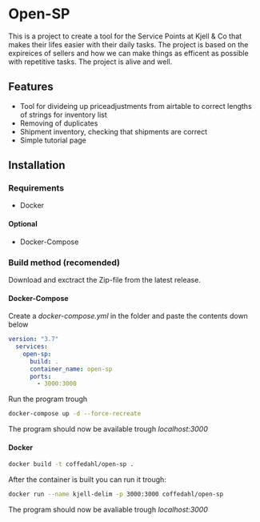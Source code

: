 # Open-SP
This is a project to create a tool for the Service Points at Kjell & Co that makes their lifes easier with their daily tasks. The project is based on the expireices of sellers and how we can make things as efficent as possible with repetitive tasks. The project is alive and well.

## Features
- Tool for divideing up priceadjustments from airtable to correct lengths of strings for inventory list
- Removing of duplicates
- Shipment inventory, checking that shipments are correct
- Simple tutorial page

## Installation
### Requirements
- Docker
#### Optional
- Docker-Compose

### Build method (recomended)
Download and exctract the Zip-file from the latest release.

#### Docker-Compose
Create a *docker-compose.yml* in the folder and paste the contents down below
```yaml
version: "3.7"
  services:
    open-sp:
      build: .
      container_name: open-sp
      ports:
        - 3000:3000
```
Run the program trough
```bash
docker-compose up -d --force-recreate
```
The program should now be available trough *localhost:3000*
#### Docker
```bash
docker build -t coffedahl/open-sp .
```
After the container is built you can run it trough:
```bash
docker run --name kjell-delim -p 3000:3000 coffedahl/open-sp
```
The program should now be avaliable trough *localhost:3000*
